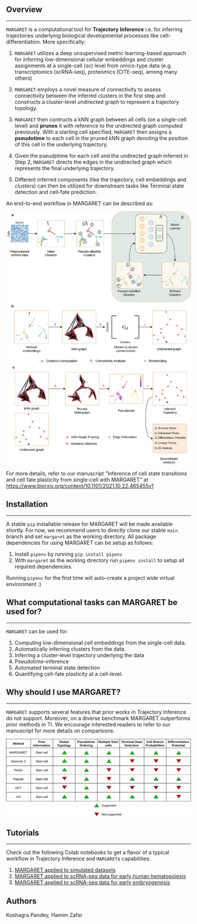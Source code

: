 ## Overview
---
`MARGARET` is a computational tool for **Trajectory Inference** i.e. for inferring trajectories underlying biological developmental processes like cell-differentiation. More specifically:

1. `MARGARET` utilizes a deep unsupervised metric learning-based approach for inferring low-dimensional cellular embeddings and cluster assignments at a single-cell (sc) level from omics-type data (e.g. transcriptomics (scRNA-seq), proteomics (CITE-seq), among many others)

2. `MARGARET` employs a novel measure of connectivity to assess connectivity between the inferred clusters in the first step and constructs a cluster-level undirected graph to represent a trajectory topology.

3. `MARGARET` then contructs a kNN graph between all cells (on a single-cell level) and **prunes** it with reference to the undirected graph computed previously. With a starting cell specified, `MARGARET` then assigns a **pseudotime** to each cell in the pruned kNN graph denoting the position of this cell in the underlying trajectory.

4. Given the pseudptime for each cell and the undirected graph inferred in Step 2, `MARGARET` directs the edges in the undirected graph which represents the final underlying trajectory.

4. Different inferred components (like the trajectory, cell embeddings and clusters) can then be utilized for downstream tasks like Terminal state detection and cell-fate prediction.

An end-to-end workflow in MARGARET can be described as:

<img src='assets/method.png'>

For more details, refer to our manuscript "Inference of cell state transitions and cell fate plasticity from single-cell with MARGARET" at https://www.biorxiv.org/content/10.1101/2021.10.22.465455v1

## Installation
---

A stable `pip` installable release for MARGARET will be made available shortly. For now, we recommend users to directly clone our stable `main` branch and set `margaret` as the working directory. All package dependencies for using MARGARET can be setup as follows: 

1. Install `pipenv` by running `pip install pipenv`
2. With `margaret` as the working directory run `pipenv install` to setup all required dependencies.

Running `pipenv` for the first time will auto-create a project wide virtual environment :)

## What computational tasks can MARGARET be used for?
---

`MARGARET` can be used for:

1. Computing low-dimensional cell embeddings from the single-cell data.
2. Automatically inferring clusters from the data.
3. Inferring a cluster-level trajectory underlying the data
4. Pseudotime-inference
5. Automated terminal state detection
6. Quantifying cell-fate plasticity at a cell-level.

## Why should I use MARGARET?
---
`MARGARET` supports several features that prior works in Trajectory Inference do not support. Moreover, on a diverse benchmark MARGARET outperforms prior methods in TI. We encourage interested readers to refer to our manuscript for more details on comparisons.

<img src='assets/features.png'>

## Tutorials
---

Check out the following Colab notebooks to get a flavor of a typical workflow in Trajectory Inference and `MARGARET`s capabilities:

1. [MARGARET applied to simulated datasets](https://colab.research.google.com/drive/1Tnsq8ieB04FdO8TzGUkqWjTUAwz1Ae15?usp=sharing)
2. [MARGARET applied to scRNA-seq data for early human hematopoiesis](https://colab.research.google.com/drive/1F7B1ChAaLDx_U5drC9uazPc-I5TDD1tY?usp=sharing)
3. [MARGARET applied to scRNA-seq data for early embryogenesis](https://colab.research.google.com/drive/1FPPAZiVPiBXmakzmGkBsVABrjUW6YfM-?usp=sharing)

## Authors

Kushagra Pandey, Hamim Zafar
